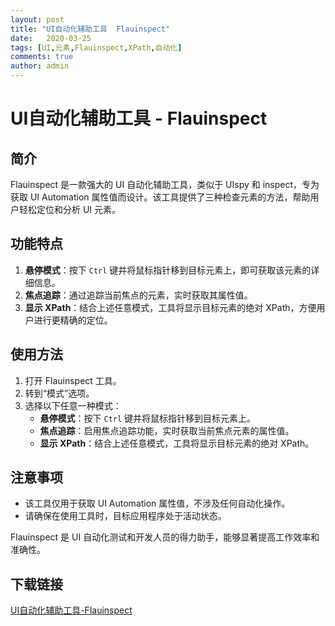 ```yaml
---
layout: post
title: "UI自动化辅助工具  Flauinspect"
date:   2020-03-25
tags: [UI,元素,Flauinspect,XPath,自动化]
comments: true
author: admin
---
```

# UI自动化辅助工具 - Flauinspect

## 简介
Flauinspect 是一款强大的 UI 自动化辅助工具，类似于 UIspy 和 inspect，专为获取 UI Automation 属性值而设计。该工具提供了三种检查元素的方法，帮助用户轻松定位和分析 UI 元素。

## 功能特点
1. **悬停模式**：按下 `Ctrl` 键并将鼠标指针移到目标元素上，即可获取该元素的详细信息。
2. **焦点追踪**：通过追踪当前焦点的元素，实时获取其属性值。
3. **显示 XPath**：结合上述任意模式，工具将显示目标元素的绝对 XPath，方便用户进行更精确的定位。

## 使用方法
1. 打开 Flauinspect 工具。
2. 转到“模式”选项。
3. 选择以下任意一种模式：
   - **悬停模式**：按下 `Ctrl` 键并将鼠标指针移到目标元素上。
   - **焦点追踪**：启用焦点追踪功能，实时获取当前焦点元素的属性值。
   - **显示 XPath**：结合上述任意模式，工具将显示目标元素的绝对 XPath。

## 注意事项
- 该工具仅用于获取 UI Automation 属性值，不涉及任何自动化操作。
- 请确保在使用工具时，目标应用程序处于活动状态。

Flauinspect 是 UI 自动化测试和开发人员的得力助手，能够显著提高工作效率和准确性。

## 下载链接

[UI自动化辅助工具-Flauinspect](https://pan.quark.cn/s/dfe668bb0a69)